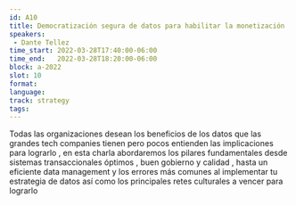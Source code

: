 ```yaml
---
id: A10
title: Democratización segura de datos para habilitar la monetización
speakers:
 - Dante Tellez
time_start: 2022-03-28T17:40:00-06:00
time_end:   2022-03-28T18:20:00-06:00
block: a-2022
slot: 10
format: 
language: 
track: strategy
tags:
---
```


Todas las organizaciones desean los beneficios de los datos que las grandes tech companies tienen pero pocos entienden las implicaciones para lograrlo , en esta charla abordaremos los pilares fundamentales desde sistemas transaccionales óptimos , buen gobierno y calidad , hasta un eficiente data management y los errores más comunes al implementar tu estrategia de datos así como los principales retes culturales a vencer para lograrlo
